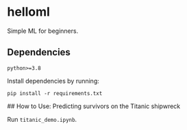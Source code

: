 # helloml
Simple ML for beginners.

## Dependencies
```
python>=3.8
```

Install dependencies by running:
```
pip install -r requirements.txt
```

## How to Use: Predicting survivors on the Titanic shipwreck

Run `titanic_demo.ipynb`.